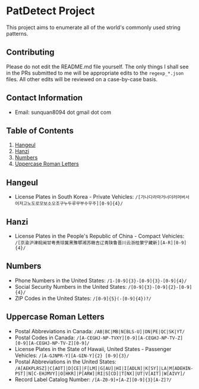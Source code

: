 # PatDetect Project
This project aims to enumerate all of the world's commonly used string patterns.

## Contributing
Please do not edit the README.md file yourself. The only things I shall see in the PRs submitted to me will be appropriate edits to the `regexp_*.json` files. All other edits will be reviewed on a case-by-case basis.

## Contact Information
- Email: sunquan8094 dot gmail dot com

## Table of Contents
1. [Hangeul](#hangeul)
2. [Hanzi](#hanzi)
3. [Numbers](#numbers)
4. [Uppercase Roman Letters](#uppercase-roman-letters)

## Hangeul
- License Plates in South Korea - Private Vehicles: `/[가나다라마거너더러머버서어저고노도로모보소오조구누두루무부수우주][0-9]{4}/`

## Hanzi
- License Plates in the People's Republic of China - Compact Vehicles: `/[京渝沪津皖闽甘粤贵琼冀黑豫鄂湘苏赣吉辽青陕鲁晋川云浙桂蒙宁藏新][A-R][0-9]{4}/`

## Numbers
- Phone Numbers in the United States: `/1-[0-9]{3}-[0-9]{3}-[0-9]{4}/`
- Social Security Numbers in the United States: `/[0-9]{3}-[0-9]{2}-[0-9]{4}/`
- ZIP Codes in the United States: `/[0-9]{5}(-[0-9]{4})?/`

## Uppercase Roman Letters
- Postal Abbreviations in Canada: `/AB|BC|MB|N[BLS-U]|ON|PE|QC|SK|YT/`
- Postal Codes in Canada: `/[A-CEGHJ-NP-TVXY][0-9][A-CEGHJ-NP-TV-Z] [0-9][A-CEGHJ-NP-TV-Z][0-9]/`
- License Plates in the State of Hawaii, United States - Passenger Vehicles: `/[A-GJNPR-Y][A-GIN-Y]{2} [0-9]{3}/`
- Postal Abbreviations in the United States: `/A[AEKPLRSZ]|C[AOT]|D[CE]|F[LM]|G[AU]|HI|I[ADLN]|K[SY]|LA|M[ADEHIN-PST]|N[C-EHJMVY]|O[HKR]|P[ARW]|RI|S[CD]|T[NX]|UT|V[AIT]|W[AIVY]/`
- Record Label Catalog Number: `/[A-Z0-9]+[A-Z][0-9]{3}[A-Z]?/`
